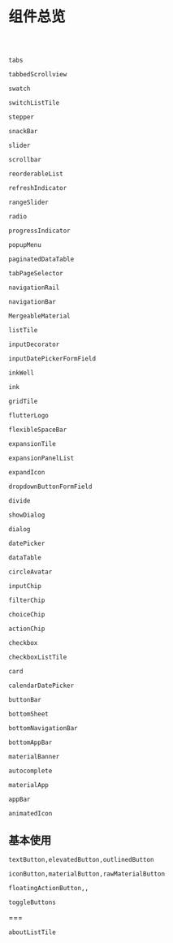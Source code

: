 # 组件总览

```widgetsRow

```

```widgetsRow

```

```widgetsRow

```

```widgetsRow
tabs
```

```widgetsRow
tabbedScrollview
```

```widgetsRow
swatch
```

```widgetsRow
switchListTile
```

```widgetsRow
stepper
```

```widgetsRow
snackBar
```

```widgetsRow
slider
```

```widgetsRow
scrollbar
```

```widgetsRow
reorderableList
```

```widgetsRow
refreshIndicator
```

```widgetsRow
rangeSlider
```

```widgetsRow
radio
```

```widgetsRow
progressIndicator
```

```widgetsRow
popupMenu
```

```widgetsRow
paginatedDataTable
```

```widgetsRow
tabPageSelector
```

```widgetsRow
navigationRail
```

```widgetsRow
navigationBar
```

```widgetsRow
MergeableMaterial
```

```widgetsRow
listTile
```

```widgetsRow
inputDecorator
```

```widgetsRow
inputDatePickerFormField
```

```widgetsRow
inkWell
```

```widgetsRow
ink
```

```widgetsRow
gridTile
```

```widgetsRow
flutterLogo
```

```widgetsRow
flexibleSpaceBar
```

```widgetsRow
expansionTile
```

```widgetsRow
expansionPanelList
```

```widgetsRow
expandIcon
```

```widgetsRow
dropdownButtonFormField
```

<!-- ```widgetsRow
drawer
``` -->

```widgetsRow
divide
```

```widgetsRow
showDialog
```

```widgetsRow
dialog
```

```widgetsRow
datePicker
```

```widgetsRow
dataTable
```

```widgetsRow
circleAvatar
```

```widgetsRow
inputChip
```

```widgetsRow
filterChip
```

```widgetsRow
choiceChip
```
```widgetsRow
actionChip
```
```widgetsRow
checkbox
```
```widgetsRow
checkboxListTile
```
```widgetsRow
card
```
```widgetsRow
calendarDatePicker
```
```widgetsRow
buttonBar
```
```widgetsRow
bottomSheet
```
```widgetsRow
bottomNavigationBar
```
```widgetsRow
bottomAppBar
```
```widgetsRow
materialBanner
```

```widgetsRow
autocomplete
```

```widgetsRow
materialApp
```

```widgetsRow
appBar
```

```widgetsRow
animatedIcon
```

## 基本使用

```widgetsRow
textButton,elevatedButton,outlinedButton
```
```widgetsRow
iconButton,materialButton,rawMaterialButton
```
```widgetsRow
floatingActionButton,,
```
```widgetsRow
toggleButtons
```
===
```widgetsRow
aboutListTile
```

